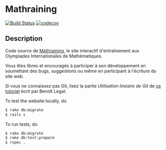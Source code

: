 Mathraining
============
[![Build Status](https://github.com/blegat/mathraining/actions/workflows/ci.yml/badge.svg)](https://github.com/blegat/mathraining/actions/workflows/ci.yml)
[![codecov](https://codecov.io/github/blegat/mathraining/branch/master/graph/badge.svg?token=npRf7TYZ7e)](https://codecov.io/github/blegat/mathraining)

Description
-----------
Code source de [Mathraining](http://www.mathraining.be),
le site interactif d'entraînement aux Olympiades Internationales de Mathématiques.

Vous êtes libres et encouragés à participer à son développement en soumettant
des bugs, suggestions ou même en participant à l'écriture du site web.

Si vous ne connaissez pas Git,
lisez la partie *Utilisation linéaire de Git* de
[ce tutoriel](http://sites.uclouvain.be/SystInfo/notes/Outils/html/git.html)
écrit par Benoît Legat.

To test the website locally, do
```sh
$ rake db:migrate
$ rails s
```
To run tests, do
```sh
$ rake db:migrate
$ rake db:test:prepare
$ rspec .
```
